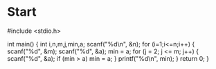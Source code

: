 # Start
#include <stdio.h>

int main()
{
    int i,n,m,j,min,a;
    scanf("%d\n", &n);
    for (i=1;i<=n;i++)
    {  
        scanf("%d", &m);
        scanf("%d", &a);
        min = a;
        for (j = 2; j <= m; j++)
        {
            scanf("%d", &a);
            if (min > a)
                min = a;
        }
        printf("%d\n", min);
    }
    return 0;
}
